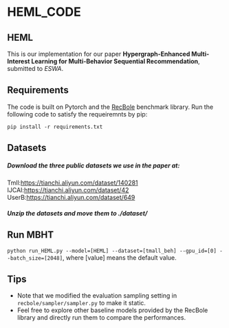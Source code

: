 # HEML_CODE
## HEML
This is our implementation for our paper **Hypergraph-Enhanced Multi-Interest Learning for Multi-Behavior Sequential Recommendation**, submitted to *ESWA*.

## Requirements
The code is built on Pytorch and the [RecBole](https://github.com/RUCAIBox/RecBole) benchmark library. Run the following code to satisfy the requeiremnts by pip:

`pip install -r requirements.txt`


## Datasets
##### Download the three public datasets we use in the paper at:
Tmll:https://tianchi.aliyun.com/dataset/140281
IJCAI:https://tianchi.aliyun.com/dataset/42
UserB:https://tianchi.aliyun.com/dataset/649


##### Unzip the datasets and move them to *./dataset/*

## Run MBHT

`python run_HEML.py --model=[HEML] --dataset=[tmall_beh] --gpu_id=[0] --batch_size=[2048]`, where [value] means the default value.

## Tips
- Note that we modified the evaluation sampling setting in `recbole/sampler/sampler.py` to make it static.
- Feel free to explore other baseline models provided by the RecBole library and directly run them to compare the performances.
